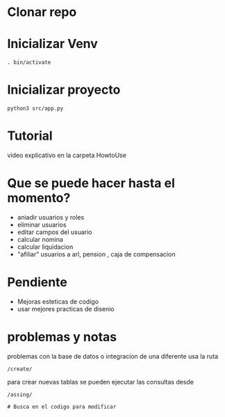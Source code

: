 # Clonar repo

# Inicializar Venv

    . bin/activate

# Inicializar proyecto

    python3 src/app.py

# Tutorial 

video explicativo en la carpeta HowtoUse

# Que se puede hacer hasta el momento?

* aniadir usuarios y roles
* eliminar usuarios
* editar campos del usuario
* calcular nomina
* calcular liquidacion
* "afiliar" usuarios a arl, pension , caja de compensacion

# Pendiente

* Mejoras esteticas de codigo
* usar mejores practicas de disenio 

# problemas y notas
problemas con la base de datos o integracion de una diferente
usa la ruta

    /create/

para crear nuevas tablas se pueden ejecutar las consultas desde

    /assing/ 

    # Busca en el codigo para modificar

